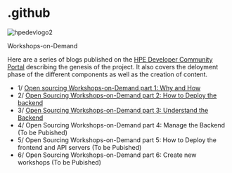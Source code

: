 # .github
 
![hpedevlogo2](https://github.com/Workshops-on-Demand/.github/assets/25387895/05d10b28-4447-4b94-8169-f79e617ccde7)

Workshops-on-Demand


Here are a series of blogs published on the [HPE Developer Community Portal](https://developer.hpe.com/blog) describing the genesis of the project. It also covers the deloyment phase of the different components as well as the creation of content.

* 1/ [Open sourcing Workshops-on-Demand part 1: Why and How](https://developer.hpe.com/blog/willing-to-build-up-your-own-workshops-on-demand-infrastructure/)
* 2/ [Open Sourcing Workshops-on-Demand part 2: How to Deploy the backend](https://developer.hpe.com/blog/open-sourcing-workshops-on-demand-part2-deploying-the-backend/)
* 3/ [Open Sourcing Workshops-on-Demand part 3: Understand the Backend](https://developer.hpe.com/blog/open-sourcing-workshops-on-demand-part3-understanding-the-backend/)
* 4/ Open Sourcing Workshops-on-Demand part 4: Manage the Backend (To be Pubished)
* 5/ Open Sourcing Workshops-on-Demand part 5: How to Deploy the frontend and API servers (To be Pubished)
* 6/ Open Sourcing Workshops-on-Demand part 6: Create new workshops (To be Pubished)
